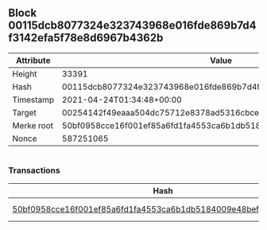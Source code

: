 ## Block 00115dcb8077324e323743968e016fde869b7d4f3142efa5f78e8d6967b4362b

Attribute | Value
--- | ---
Height | 33391
Hash | 00115dcb8077324e323743968e016fde869b7d4f3142efa5f78e8d6967b4362b
Timestamp | 2021-04-24T01:34:48+00:00
Target | 00254142f49eaaa504dc75712e8378ad5316cbcead634704b3734b6271167cc4
Merke root | 50bf0958cce16f001ef85a6fd1fa4553ca6b1db5184009e48bef1f1cbef72aa0
Nonce | 587251065

```

```

### Transactions

Hash | Amount
--- | ---
[50bf0958cce16f001ef85a6fd1fa4553ca6b1db5184009e48bef1f1cbef72aa0](50bf0958cce16f001ef85a6fd1fa4553ca6b1db5184009e48bef1f1cbef72aa0.md) | 10.00000000 SKEPTI 
